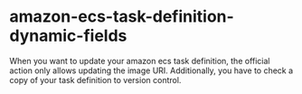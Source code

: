 # amazon-ecs-task-definition-dynamic-fields
When you want to update your  amazon ecs task definition, the official action only allows updating the image URI. Additionally, you have to check a copy of your task definition to version control. 
